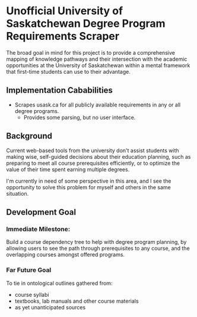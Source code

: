 # Unofficial University of Saskatchewan Degree Program Requirements Scraper

The broad goal in mind for this project is to provide a comprehensive mapping of knowledge pathways and their intersection
with the academic opportunities at the University of Saskatchewan within a mental framework that first-time students can use
to their advantage.

## Implementation Cababilities

* Scrapes usask.ca for all publicly available requirements in any or all degree programs.
  * Provides some parsing, but no user interface.

## Background

Current web-based tools from the university don't assist students with
making wise, self-guided decisions about their education planning,
such as preparing to meet all course prerequisites efficiently, 
or to optimize the value of their time spent earning multiple degrees.

I'm currently in need of some perspective in this area, and I see the opportunity
to solve this problem for myself and others in the same situation.

## Development Goal

### Immediate Milestone:

Build a course dependency tree to help with degree program planning,
by allowing users to see the path through prerequisites to any course,
and the overlapping courses amongst offered programs.

### Far Future Goal

To tie in ontological outlines gathered from:

* course syllabi
* textbooks, lab manuals and other course materials
* as yet unanticipated sources
